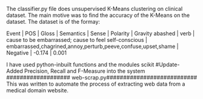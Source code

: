 
The classifier.py file does unsupervised K-Means clustering on clinical dataset. The main motive was to find the accuracy of the K-Means on the dataset.
The dataset is of the formay:

Event |	POS |	Gloss	| Semantics |	Sense |	Polarity |	Gravity
abashed	| verb	| cause to be embarrassed; cause to feel self-conscious | 	embarrassed,chagrined,annoy,perturb,peeve,confuse,upset,shame	| Negative | -0.174 |	0.001

I have used python-inbuilt functions and the modules scikit
#Update- Added Precision, Recall and F-Measure into the system
################### web-scrap.py###########################
This was written to automate the process of extracting web data from a medical domain website.
